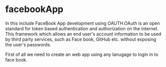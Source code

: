 # facebookApp

In this include FaceBook App development using OAUTH.OAuth is an open standard for token based authentication and authorization on the internet. This framework which allows an end user's account information to be used by third party services, such as Face book, GitHub etc. without exposing the user's passwords.

First of all we need to create an web app using any lanugage to login in to face book.

